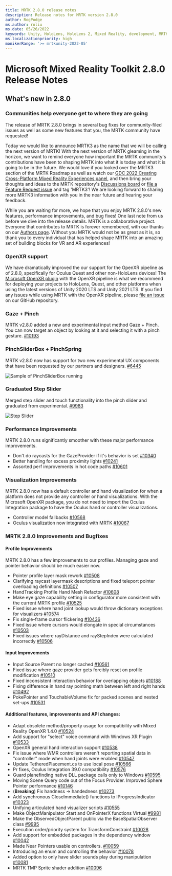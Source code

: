 ```yaml
---
title: MRTK 2.8.0 release notes
description: Release notes for MRTK version 2.8.0
author: RogPodge
ms.author: roliu
ms.date: 05/26/2022
keywords: Unity, HoloLens, HoloLens 2, Mixed Reality, development, MRTK, XRSDK, Legacy XR, Leap Motion, Ultraleap, OpenXR
ms.localizationpriority: high
monikerRange: '>= mrtkunity-2022-05'
---
```


# Microsoft Mixed Reality Toolkit 2.8.0 Release Notes

## What's new in 2.8.0

### Communities help everyone get to where they are going

The release of MRTK 2.8.0 brings in several bug fixes for community-filed issues as well as some new features that you, the MRTK community have requested! 

Today we would like to announce MRTK3 as the name that we will be calling the next version of MRTK! With the next version of MRTK gleaming in the horizon, we want to remind everyone how important the MRTK community's contributions have been to shaping MRTK into what it is today and what it is going to be in the future. We would love if you looked over the MRTK3 section of the MRTK Roadmap as well as watch our [GDC 2022 Creating Cross-Platform Mixed Reality Experiences panel](https://www.youtube.com/watch?v=8i3caXfE318&t=8s), and then bring your thoughts and ideas to the MRTK repository's [Discussions board](https://github.com/microsoft/MixedRealityToolkit-Unity/discussions) or [file a Feature Request issue](https://github.com/microsoft/MixedRealityToolkit-Unity/issues/) and tag 'MRTK3'! We are looking forward to sharing more MRTK3 information with you in the near future and hearing your feedback.

While you are waiting for more, we hope that you enjoy MRTK 2.8.0's new features, performance improvements, and bug fixes! One last note from us before we dive into the release details. MRTK is a collaborative project. Everyone that contributes to MRTK is forever remembered, with our thanks on our [Authors page](../contributing/authors.md). Without you MRTK would not be as great as it is, so thank you to every individual that has helped shape MRTK into an amazing set of building blocks for VR and AR experiences!

### OpenXR support

We have dramatically improved the our support for the OpenXR pipeline as of 2.8.0, specifically for Oculus Quest and other non-HoloLens devices! The [Microsoft OpenXR plugin](/windows/mixed-reality/develop/unity/mixed-reality-openxr-plugin) with the OpenXR pipeline is what we recommend for deploying your projects to HoloLens, Quest, and other platforms when using the latest versions of Unity 2020 LTS and Unity 2021 LTS. If you find any issues while using MRTK with the OpenXR pipeline, please [file an issue](https://github.com/microsoft/MixedRealityToolkit-Unity/issues/) on our GitHub repository.

### Gaze + Pinch

MRTK v2.8.0 added a new and experimental input method Gaze + Pinch. You can now target an object by looking at it and selecting it with a pinch gesture. [#10193](https://github.com/microsoft/MixedRealityToolkit-Unity/pull/10193)

### PinchSliderBox + PinchSpring

MRTK v2.8.0 now has support for two new experimental UX components that have been requested by our partners and designers. [#6445](https://github.com/microsoft/MixedRealityToolkit-Unity/pull/6445)

![Sample of PinchSliderBox running](https://user-images.githubusercontent.com/13305729/67987465-afb05a00-fbea-11e9-81fe-c323f2366b52.gif)

### Graduated Step Slider

Merged step slider and touch functionality into the pinch slider and graduated from experimental. [#9983](https://github.com/microsoft/MixedRealityToolkit-Unity/pull/9983)

![Step Slider](https://user-images.githubusercontent.com/39840334/122488212-d410a400-cf91-11eb-8d31-fc7584ddc465.gif)

### Performance Improvements

MRTK 2.8.0 runs significantly smoother with these major performance improvements. 

- Don't do raycasts for the GazeProvider if it's behavior is set [#10340](https://github.com/microsoft/MixedRealityToolkit-Unity/pull/10340)
- Better handling for excess proximity lights [#10241](https://github.com/microsoft/MixedRealityToolkit-Unity/pull/10241)
- Assorted perf improvements in hot code paths [#10601](https://github.com/microsoft/MixedRealityToolkit-Unity/pull/10601)

### Visualization Improvements

MRTK 2.8.0 now has a default controller and hand visualization for when a platform does not provide any controller or hand visualizations. With the Microsoft OpenXR package, you do not need to import the Oculus Integration package to have the Oculus hand or controller visualizations.

- Controller model fallbacks [#10568](https://github.com/microsoft/MixedRealityToolkit-Unity/pull/10568)
- Oculus visualization now integrated with MRTK [#10067](https://github.com/microsoft/MixedRealityToolkit-Unity/pull/10067)

### MRTK 2.8.0 Improvements and Bugfixes

#### Profile Improvements

MRTK 2.8.0 has a few improvements to our profiles. Managing gaze and pointer behavior should be much easier now.

- Pointer profile layer mask rework [#10508](https://github.com/microsoft/MixedRealityToolkit-Unity/pull/10508)
- Clarifying raycast layermask descriptions and fixed teleport pointer overloading definitions [#10507](https://github.com/microsoft/MixedRealityToolkit-Unity/pull/10507)
- HandTracking Profile Hand Mesh Refactor [#10608](https://github.com/microsoft/MixedRealityToolkit-Unity/pull/10608)
- Make eye gaze capability setting in configurator more consistent with the current MRTK profile [#10525](https://github.com/microsoft/MixedRealityToolkit-Unity/pull/10525)
- Fixed issue where hand joint lookup would throw dictionary exceptions for visualizers [#10574](https://github.com/microsoft/MixedRealityToolkit-Unity/pull/100574)
- Fix single-frame cursor flickering [#10436](https://github.com/microsoft/MixedRealityToolkit-Unity/pull/10436)
- Fixed issue where cursors would elongate in special circumstances [#10503](https://github.com/microsoft/MixedRealityToolkit-Unity/pull/10503)
- Fixed issues where rayDistance and rayStepIndex were calculated incorrectly [#10506](https://github.com/microsoft/MixedRealityToolkit-Unity/pull/10506)

#### Input Improvements 

- Input Source Parent no longer cached [#10561](https://github.com/microsoft/MixedRealityToolkit-Unity/pull/10561)
- Fixed issue where gaze provider gets forcibly reset on profile modification [#10510](https://github.com/microsoft/MixedRealityToolkit-Unity/pull/10510)
- Fixed inconsistent interaction behavior for overlapping objects [#10188](https://github.com/microsoft/MixedRealityToolkit-Unity/pull/10188)
- Fixing difference in hand ray pointing math between left and right hands [#10492](https://github.com/microsoft/MixedRealityToolkit-Unity/pull/10492)
- PokePointer and TouchableVolume fix for packed scenes and nested set-ups [#10531](https://github.com/microsoft/MixedRealityToolkit-Unity/pull/10531)

#### Additional features, improvements and API changes:

- Adapt obsolete method/property usage for compatibility with Mixed Reality OpenXR 1.4.0 [#10524](https://github.com/microsoft/MixedRealityToolkit-Unity/pull/10524)
- Add support for "select" voice command with Windows XR Plugin [#10533](https://github.com/microsoft/MixedRealityToolkit-Unity/pull/10533) 
- OpenXR general hand interaction support [#10538](https://github.com/microsoft/MixedRealityToolkit-Unity/pull/10538)
- Fix issue where WMR controllers weren't reporting spatial data in "controller" mode when hand joints were enabled [#10547](https://github.com/microsoft/MixedRealityToolkit-Unity/pull/10547)
- Update TetheredPlacement.cs to use local pose [#10566](https://github.com/microsoft/MixedRealityToolkit-Unity/pull/10566) 
- Pr fixes, Oculus Integration 39.0 compatibility [#10576](https://github.com/microsoft/MixedRealityToolkit-Unity/pull/10576)
- Guard planefinding native DLL package calls only to Windows [#10595](https://github.com/microsoft/MixedRealityToolkit-Unity/pull/10595)
- Moving Scene Query code out of the Focus Provider. Improved Sphere Pointer performance [#10146](https://github.com/microsoft/MixedRealityToolkit-Unity/pull/10146)
- (**Breaking**) Fix handness -> handedness [#10273](https://github.com/microsoft/MixedRealityToolkit-Unity/pull/10273)
- Add synchronous CloseImmediate() functions to IProgressIndicator [#10323](https://github.com/microsoft/MixedRealityToolkit-Unity/pull/10323)
- Unifying articulated hand visualizer scripts [#10555](https://github.com/microsoft/MixedRealityToolkit-Unity/pull/10555)
- Make ObjectManipulator Start and OnPointerX functions Virtual [#9981](https://github.com/microsoft/MixedRealityToolkit-Unity/pull/9981)
- Make the ObservedObjectParent public via the BaseSpatialObserver class [#9995](https://github.com/microsoft/MixedRealityToolkit-Unity/pull/9995)
- Execution order/priority system for TransformConstraint [#10028](https://github.com/microsoft/MixedRealityToolkit-Unity/pull/10028)
- Add support for embedded packages in the dependency window [#10042](https://github.com/microsoft/MixedRealityToolkit-Unity/pull/10042)
- Made Near Pointers usable on controllers. [#10059](https://github.com/microsoft/MixedRealityToolkit-Unity/pull/10059)
- Introducing an enum and controlling the behavior [#10078](https://github.com/microsoft/MixedRealityToolkit-Unity/pull/10078)
- Added option to only have slider sounds play during manipulation [#10081](https://github.com/microsoft/MixedRealityToolkit-Unity/pull/10081)
- MRTK TMP Sprite shader addition [#10096](https://github.com/microsoft/MixedRealityToolkit-Unity/pull/10096)